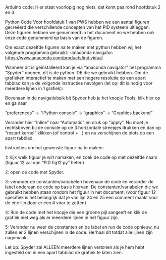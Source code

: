 Arduino code:
Hier staat voorlopig nog niets, dat komt pas rond hoofdstuk 2 en 3

Python Code
Voor hoofdstuk 1 van PWS hebben we een aantal figuren gecreëerd die verschillende concepten van het PID systeem uitleggen. Deze figuren hebben we genummerd in het document en we hebben ook onze code genummerd op basis van de figuren.

Om exact dezelfde figuren na te maken met python hebben wij het volgende programma gebruikt:
-anaconda navigator: https://www.anaconda.com/products/individual 

Wanneer dit is geïnstalleerd kan je via “anaconda navigator” het programma “Spyder” openen, dit is de python IDE die we gebruikt hebben. Om de grafieken interactief te maken met een hogere resolutie op een apart tabblad kan je de volgende instructies navolgen (let op: dit is nodig voor meerdere lijnen in 1 grafiek): 

Bovenaan in de navigatiebalk bij Spyder heb je het knopje Tools, klik hier op en ga naar

“preferences” -> “IPython console” -> “graphics” -> “Graphics backend”

Verander hier “Inline” naar “Automatic” en druk op “apply”.
Nu moet je rechtsboven bij de console op de 3 horizontale streepjes drukken en dan op “restart kernel” klikken (of control + . ) en nu verschijnen de plots op een apart tabblad.


Instructies om het gewenste figuur na te maken:

1: Kijk welk figuur je wilt namaken, en zoek de code op met dezelfde naam (figuur 12 zal dan “PID fig12.py” heten)

2: open de code met Spyder.

3: verander de constanten/variabelen bovenaan de code en verander de label onderaan de code op basis hiervan. De constanten/variabelen die we gebruikt hebben staan rondom het figuur in het document. (voor figuur 12 specifiek is het belangrijk dat je van lijn 24 en 25 een comment maakt voor de ene lijn door er een # voor te zetten)

4: Run de code met het knopje die een groene pijl aangeeft en klik de grafiek niet weg als er meerdere lijnen in het figuur zijn.

5: Verander nu weer de constanten en de label en run de code opnieuw, nu zullen er 2 lijnen verschijnen in de code. Herhaal dit totdat alle lijnen zijn nagemaakt.

Let op: Spyder zal ALLEEN meerdere lijnen vertonen als je hem hebt ingesteld om in een apart tabblad de grafiek te laten zien. 

